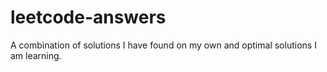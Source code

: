 # leetcode-answers
A combination of solutions I have found on my own and optimal solutions I am learning.
